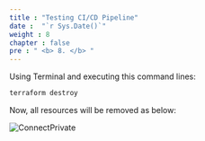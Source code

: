 ```yaml
---
title : "Testing CI/CD Pipeline"
date :  "`r Sys.Date()`" 
weight : 8 
chapter : false
pre : " <b> 8. </b> "
---
```



Using Terminal and executing this command lines:

```sh
terraform destroy
```

Now, all resources will be removed as below:

![ConnectPrivate](/FCJ2024-Workshop1/images/4.cleanup/cleanup.png)

